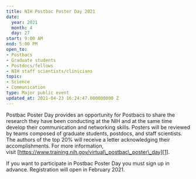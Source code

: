 ```yaml
---
title: NIH Postbac Poster Day 2021
date:
  year: 2021
  month: 4
  day: 27
start: 9:00 AM
end: 5:00 PM
open_to:
- Postbacs
- Graduate students
- Postdocs/fellows
- NIH staff scientists/clinicians
topic:
- Science
- Communication
type: Major public event
updated_at: 2021-04-23 16:24:47.000000000 Z
---
```

Postbac Poster Day provides an opportunity for Postbacs to share the
research they have been conducting at the NIH and at the same time
develop their communication and networking skills. Posters will be
reviewed by teams composed of graduate students, postdocs, and staff
scientists. The authors of the top 20% will receive a letter
acknowledging their accomplishments. For more information,
visit [https://www.training.nih.gov/virtual\_postbac\_poster\_day][1].

If you want to participate in Postbac Poster Day you must sign up in
advance. Registration will open in February 2021.



[1]: https://www.training.nih.gov/virtual_postbac_poster_day
